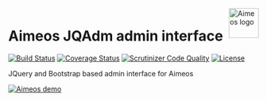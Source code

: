 <a href="https://aimeos.org/">
    <img src="https://aimeos.org/fileadmin/template/icons/logo.png" alt="Aimeos logo" title="Aimeos" align="right" height="60" />
</a>

# Aimeos JQAdm admin interface

[![Build Status](https://travis-ci.org/aimeos/ai-admin-jqadm.png?branch=master)](https://travis-ci.org/aimeos/ai-admin-jqadm)
[![Coverage Status](https://coveralls.io/repos/aimeos/ai-admin-jqadm/badge.svg?branch=master)](https://coveralls.io/r/aimeos/ai-admin-jqadm?branch=master)
[![Scrutinizer Code Quality](https://scrutinizer-ci.com/g/aimeos/ai-admin-jqadm/badges/quality-score.png?b=master)](https://scrutinizer-ci.com/g/aimeos/ai-admin-jqadm/?branch=master)
[![License](https://poser.pugx.org/aimeos/ai-admin-jqadm/license.svg)](https://packagist.org/packages/aimeos/ai-admin-jqadm)

JQuery and Bootstrap based admin interface for Aimeos

[![Aimeos demo](https://aimeos.org/fileadmin/aimeos.org/images/aimeos-backend.png)](http://admin.demo.aimeos.org/)
